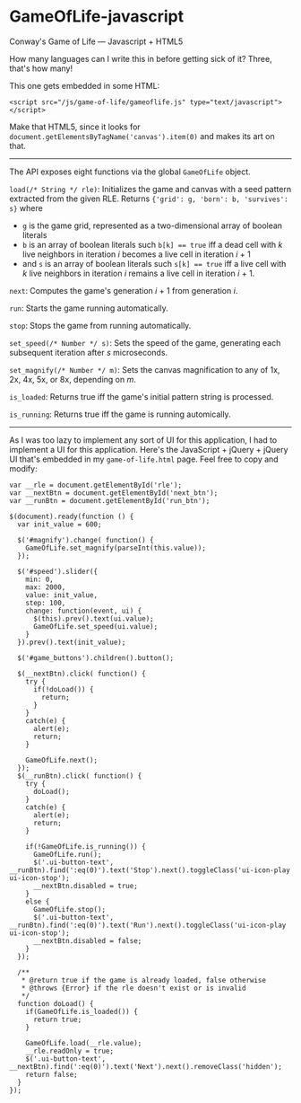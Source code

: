 GameOfLife-javascript
=====================

Conway's Game of Life — Javascript + HTML5

How many languages can I write this in before getting sick of it? Three, that's how many!

This one gets embedded in some HTML:

    <script src="/js/game-of-life/gameoflife.js" type="text/javascript"></script>

Make that HTML5, since it looks for `document.getElementsByTagName('canvas').item(0)` and makes its art on that.

***

The API exposes eight functions via the global `GameOfLife` object.

`load(/* String */ rle)`: Initializes the game and canvas with a seed pattern extracted from the given RLE. Returns `{'grid': g, 'born': b, 'survives': s}` where 

+ `g` is the game grid, represented as a two-dimensional array of boolean literals
+ `b` is an array of boolean literals such `b[k] == true` iff a dead cell with <var>k</var> live neighbors in iteration <var>i</var> becomes a live cell in iteration <var>i</var>&nbsp;+&nbsp;1
+ and `s` is an array of boolean literals such `s[k] == true` iff a live cell with <var>k</var> live neighbors in iteration <var>i</var> remains a live cell in iteration <var>i</var>&nbsp;+&nbsp;1.

`next`: Computes the game's generation <var>i</var>&nbsp;+&nbsp;1 from generation <var>i</var>.

`run`: Starts the game running automatically.

`stop`: Stops the game from running automatically.

`set_speed(/* Number */ s)`: Sets the speed of the game, generating each subsequent iteration after <var>s</var> microseconds.

`set_magnify(/* Number */ m)`: Sets the canvas magnification to any of 1x, 2x, 4x, 5x, or 8x, depending on <var>m</var>.

`is_loaded`: Returns true iff the game's initial pattern string is processed.

`is_running`: Returns true iff the game is running automically.

*** 

As I was too lazy to implement any sort of UI for this application, I had to implement a UI for this application. Here's the JavaScript + jQuery + jQuery UI that's embedded in my `game-of-life.html` page. Feel free to copy and modify:

    var __rle = document.getElementById('rle');
    var __nextBtn = document.getElementById('next_btn');
    var __runBtn = document.getElementById('run_btn');
    
    $(document).ready(function () {
      var init_value = 600;
      
      $('#magnify').change( function() {
        GameOfLife.set_magnify(parseInt(this.value));
      });
      
      $('#speed').slider({
        min: 0,
        max: 2000,
        value: init_value,
        step: 100,
        change: function(event, ui) {
          $(this).prev().text(ui.value);
          GameOfLife.set_speed(ui.value);
        }
      }).prev().text(init_value);
      
      $('#game_buttons').children().button();
      
      $(__nextBtn).click( function() {
        try {
          if(!doLoad()) {
            return;
          }
        }
        catch(e) {
          alert(e);
          return;
        }
          
        GameOfLife.next();
      });
      $(__runBtn).click( function() {
        try {
          doLoad();
        }
        catch(e) {
          alert(e);
          return;
        }
        
        if(!GameOfLife.is_running()) {
          GameOfLife.run();
          $('.ui-button-text', __runBtn).find(':eq(0)').text('Stop').next().toggleClass('ui-icon-play ui-icon-stop');
          __nextBtn.disabled = true;
        }
        else {
          GameOfLife.stop();
          $('.ui-button-text', __runBtn).find(':eq(0)').text('Run').next().toggleClass('ui-icon-play ui-icon-stop');
          __nextBtn.disabled = false;
        }
      });
        
      /**
       * @return true if the game is already loaded, false otherwise
       * @throws {Error} if the rle doesn't exist or is invalid
       */
      function doLoad() {
        if(GameOfLife.is_loaded()) {
          return true;
        }
          
        GameOfLife.load(__rle.value);
        __rle.readOnly = true;
        $('.ui-button-text', __nextBtn).find(':eq(0)').text('Next').next().removeClass('hidden');
        return false;
      }
    });

